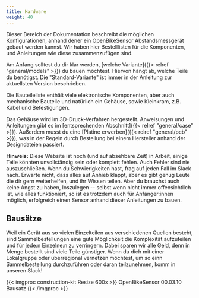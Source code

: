 ```yaml
---
title: Hardware
weight: 40
---
```


Dieser Bereich der Dokumentation beschreibt die möglichen Konfigurationen,
anhand dener ein OpenBikeSensor Abstandsmessgerät gebaut werden kannst. Wir
haben hier Bestelllisten für die Komponenten, und Anleitungen wie diese
zusammenzufügen sind.

Am Anfang solltest du dir klar werden, [welche Variante]({{< relref
"general/models" >}}) du bauen möchtest. Hiervon hängt ab, welche Teile du
benötigst. Die "Standard-Variante" ist immer in der Anleitung zur aktuellsten
Version beschrieben.

Die Bauteileliste enthält viele elektronische Komponenten, aber auch
mechanische Bauteile und natürlich ein Gehäuse, sowie Kleinkram, z.B. Kabel und
Befestigungen.

Das Gehäuse wird im 3D-Druck-Verfahren hergestellt. Anweisungen und Anleitungen
gibt es im [entsprechenden Abschnitt]({{< relref "general/case" >}}). Außerdem
musst du eine [Platine erwerben]({{< relref "general/pcb" >}}), was in der
Regeln durch Bestellung bei einem Hersteller anhand der Designdateien passiert.

**Hinweis:** Diese Website ist noch (und auf absehbare Zeit) in Arbeit, einige
Teile könnten unvollständig sein oder komplett fehlen. Auch Fehler sind nie
auszuschließen.  Wenn du Schwierigkeiten hast, frag auf jeden Fall im Slack
nach. Erwarte nicht, dass alles auf Anhieb klappt, aber es gibt genug Leute die
dir gern weiterhelfen, und ihr Wissen teilen. Aber du brauchst auch keine Angst
zu haben, loszulegen -- selbst wenn nicht immer offensichtlich ist, wie alles
funktioniert, so ist es trotzdem auch für Anfänger:innen möglich, erfolgreich
einen Sensor anhand dieser Anleitungen zu bauen.

## Bausätze

Weil ein Gerät aus so vielen Einzelteilen aus verschiedenen Quellen besteht,
sind Sammelbestellungen eine gute Möglichkeit die Komplexität aufzuteilen und
für jede:n Einzelne:n zu verringern. Dabei sparen wir alle Geld, denn in Menge
bestellt sind viele Teile günstiger. Wenn du dich mit einer Lokalgruppe oder
überregional vernetzen möchtest, um so einn Sammelbestellung durchzuführen oder
daran teilzunehmen, komm in unseren Slack!

{{< imgproc construction-kit Resize 600x >}}
OpenBikeSensor 00.03.10 Bausatz
{{< /imgproc >}}

